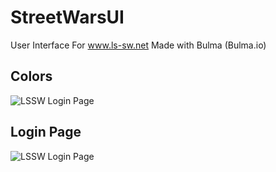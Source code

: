 # StreetWarsUI
User Interface For www.ls-sw.net 
Made with Bulma (Bulma.io)

## Colors
![LSSW Login Page](https://i.imgur.com/faopGZQ.png "Color Scheme")

## Login Page
![LSSW Login Page](https://i.imgur.com/tYRvIrv.png "Login Page")
